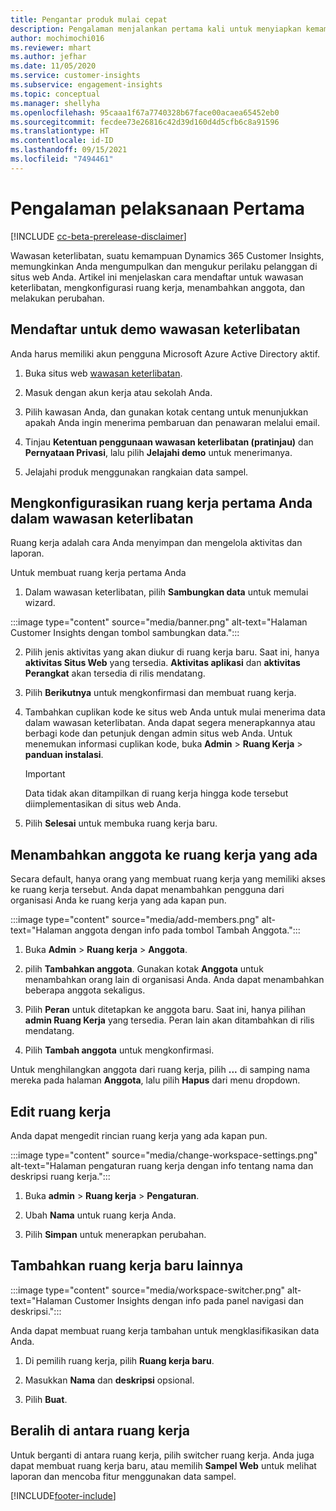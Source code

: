 ```yaml
---
title: Pengantar produk mulai cepat
description: Pengalaman menjalankan pertama kali untuk menyiapkan kemampuan wawasan keterlibatan.
author: mochimochi016
ms.reviewer: mhart
ms.author: jefhar
ms.date: 11/05/2020
ms.service: customer-insights
ms.subservice: engagement-insights
ms.topic: conceptual
ms.manager: shellyha
ms.openlocfilehash: 95caaa1f67a7740328b67face00acaea65452eb0
ms.sourcegitcommit: fecdee73e26816c42d39d160d4d5cfb6c8a91596
ms.translationtype: HT
ms.contentlocale: id-ID
ms.lasthandoff: 09/15/2021
ms.locfileid: "7494461"
---
```

# <a name="first-run-experience"></a>Pengalaman pelaksanaan Pertama

[!INCLUDE [cc-beta-prerelease-disclaimer](includes/cc-beta-prerelease-disclaimer.md)]

Wawasan keterlibatan, suatu kemampuan Dynamics 365 Customer Insights, memungkinkan Anda mengumpulkan dan mengukur perilaku pelanggan di situs web Anda. Artikel ini menjelaskan cara mendaftar untuk wawasan keterlibatan, mengkonfigurasi ruang kerja, menambahkan anggota, dan melakukan perubahan.

## <a name="sign-up-for-a-demo-of-engagement-insights"></a>Mendaftar untuk demo wawasan keterlibatan

Anda harus memiliki akun pengguna Microsoft Azure Active Directory aktif. 

1. Buka situs web [wawasan keterlibatan](https://home.ci.ai.dynamics.com/app/engagement-insights). 

1. Masuk dengan akun kerja atau sekolah Anda.

1. Pilih kawasan Anda, dan gunakan kotak centang untuk menunjukkan apakah Anda ingin menerima pembaruan dan penawaran melalui email.

1. Tinjau **Ketentuan penggunaan wawasan keterlibatan (pratinjau)** dan **Pernyataan Privasi**, lalu pilih **Jelajahi demo** untuk menerimanya.

1. Jelajahi produk menggunakan rangkaian data sampel. 

## <a name="set-up-your-first-workspace-in-engagement-insights"></a>Mengkonfigurasikan ruang kerja pertama Anda dalam wawasan keterlibatan

Ruang kerja adalah cara Anda menyimpan dan mengelola aktivitas dan laporan.

Untuk membuat ruang kerja pertama Anda

1. Dalam wawasan keterlibatan, pilih **Sambungkan data** untuk memulai wizard. 

:::image type="content" source="media/banner.png" alt-text="Halaman Customer Insights dengan tombol sambungkan data.":::

2. Pilih jenis aktivitas yang akan diukur di ruang kerja baru. Saat ini, hanya **aktivitas Situs Web** yang tersedia. **Aktivitas aplikasi** dan **aktivitas Perangkat** akan tersedia di rilis mendatang.

1. Pilih **Berikutnya** untuk mengkonfirmasi dan membuat ruang kerja.

1. Tambahkan cuplikan kode ke situs web Anda untuk mulai menerima data dalam wawasan keterlibatan. Anda dapat segera menerapkannya atau berbagi kode dan petunjuk dengan admin situs web Anda. Untuk menemukan informasi cuplikan kode, buka **Admin** > **Ruang Kerja** > **panduan instalasi**.

   > [!IMPORTANT]
   > Data tidak akan ditampilkan di ruang kerja hingga kode tersebut diimplementasikan di situs web Anda.

1. Pilih **Selesai** untuk membuka ruang kerja baru. 

## <a name="add-members-to-an-existing-workspace"></a>Menambahkan anggota ke ruang kerja yang ada

Secara default, hanya orang yang membuat ruang kerja yang memiliki akses ke ruang kerja tersebut. Anda dapat menambahkan pengguna dari organisasi Anda ke ruang kerja yang ada kapan pun.

:::image type="content" source="media/add-members.png" alt-text="Halaman anggota dengan info pada tombol Tambah Anggota.":::

1. Buka **Admin** > **Ruang kerja** > **Anggota**.

2. pilih **Tambahkan anggota**. Gunakan kotak **Anggota** untuk menambahkan orang lain di organisasi Anda. Anda dapat menambahkan beberapa anggota sekaligus.

3. Pilih **Peran** untuk ditetapkan ke anggota baru. Saat ini, hanya pilihan **admin Ruang Kerja** yang tersedia. Peran lain akan ditambahkan di rilis mendatang.

4. Pilih **Tambah anggota** untuk mengkonfirmasi.

Untuk menghilangkan anggota dari ruang kerja, pilih **...** di samping nama mereka pada halaman **Anggota**, lalu pilih **Hapus** dari menu dropdown.

## <a name="edit-a-workspace"></a>Edit ruang kerja

Anda dapat mengedit rincian ruang kerja yang ada kapan pun.

:::image type="content" source="media/change-workspace-settings.png" alt-text="Halaman pengaturan ruang kerja dengan info tentang nama dan deskripsi ruang kerja.":::

1. Buka **admin** > **Ruang kerja** > **Pengaturan**.

1. Ubah **Nama** untuk ruang kerja Anda.

1. Pilih **Simpan** untuk menerapkan perubahan.

## <a name="add-another-new-workspace"></a>Tambahkan ruang kerja baru lainnya

:::image type="content" source="media/workspace-switcher.png" alt-text="Halaman Customer Insights dengan info pada panel navigasi dan deskripsi.":::

Anda dapat membuat ruang kerja tambahan untuk mengklasifikasikan data Anda.

1. Di pemilih ruang kerja, pilih **Ruang kerja baru**.

1. Masukkan **Nama** dan **deskripsi** opsional.

1. Pilih **Buat**.

## <a name="switch-between-workspaces"></a>Beralih di antara ruang kerja

Untuk berganti di antara ruang kerja, pilih switcher ruang kerja. Anda juga dapat membuat ruang kerja baru, atau memilih **Sampel Web** untuk melihat laporan dan mencoba fitur menggunakan data sampel. 



[!INCLUDE[footer-include](../includes/footer-banner.md)]